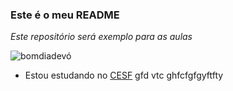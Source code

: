 ### **Este é o meu README**

_Este repositório será exemplo para as aulas_


![bomdiadevó](https://media1.tenor.com/m/MEyFxlV7CWgAAAAd/bom-dia-good-morning.gif)

- Estou estudando no [CESF](https://cesfcl.com.br/)
gfd vtc ghfcfgfgyftfty
